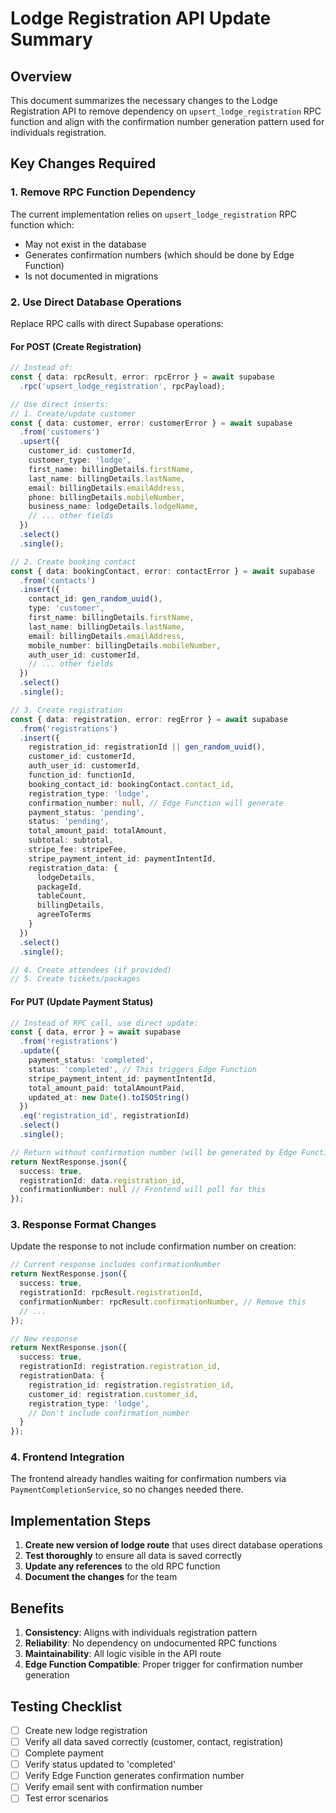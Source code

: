 # Lodge Registration API Update Summary

## Overview
This document summarizes the necessary changes to the Lodge Registration API to remove dependency on `upsert_lodge_registration` RPC function and align with the confirmation number generation pattern used for individuals registration.

## Key Changes Required

### 1. Remove RPC Function Dependency
The current implementation relies on `upsert_lodge_registration` RPC function which:
- May not exist in the database
- Generates confirmation numbers (which should be done by Edge Function)
- Is not documented in migrations

### 2. Use Direct Database Operations
Replace RPC calls with direct Supabase operations:

#### For POST (Create Registration)
```typescript
// Instead of:
const { data: rpcResult, error: rpcError } = await supabase
  .rpc('upsert_lodge_registration', rpcPayload);

// Use direct inserts:
// 1. Create/update customer
const { data: customer, error: customerError } = await supabase
  .from('customers')
  .upsert({
    customer_id: customerId,
    customer_type: 'lodge',
    first_name: billingDetails.firstName,
    last_name: billingDetails.lastName,
    email: billingDetails.emailAddress,
    phone: billingDetails.mobileNumber,
    business_name: lodgeDetails.lodgeName,
    // ... other fields
  })
  .select()
  .single();

// 2. Create booking contact
const { data: bookingContact, error: contactError } = await supabase
  .from('contacts')
  .insert({
    contact_id: gen_random_uuid(),
    type: 'customer',
    first_name: billingDetails.firstName,
    last_name: billingDetails.lastName,
    email: billingDetails.emailAddress,
    mobile_number: billingDetails.mobileNumber,
    auth_user_id: customerId,
    // ... other fields
  })
  .select()
  .single();

// 3. Create registration
const { data: registration, error: regError } = await supabase
  .from('registrations')
  .insert({
    registration_id: registrationId || gen_random_uuid(),
    customer_id: customerId,
    auth_user_id: customerId,
    function_id: functionId,
    booking_contact_id: bookingContact.contact_id,
    registration_type: 'lodge',
    confirmation_number: null, // Edge Function will generate
    payment_status: 'pending',
    status: 'pending',
    total_amount_paid: totalAmount,
    subtotal: subtotal,
    stripe_fee: stripeFee,
    stripe_payment_intent_id: paymentIntentId,
    registration_data: {
      lodgeDetails,
      packageId,
      tableCount,
      billingDetails,
      agreeToTerms
    }
  })
  .select()
  .single();

// 4. Create attendees (if provided)
// 5. Create tickets/packages
```

#### For PUT (Update Payment Status)
```typescript
// Instead of RPC call, use direct update:
const { data, error } = await supabase
  .from('registrations')
  .update({
    payment_status: 'completed',
    status: 'completed', // This triggers Edge Function
    stripe_payment_intent_id: paymentIntentId,
    total_amount_paid: totalAmountPaid,
    updated_at: new Date().toISOString()
  })
  .eq('registration_id', registrationId)
  .select()
  .single();

// Return without confirmation number (will be generated by Edge Function)
return NextResponse.json({
  success: true,
  registrationId: data.registration_id,
  confirmationNumber: null // Frontend will poll for this
});
```

### 3. Response Format Changes
Update the response to not include confirmation number on creation:

```typescript
// Current response includes confirmationNumber
return NextResponse.json({
  success: true,
  registrationId: rpcResult.registrationId,
  confirmationNumber: rpcResult.confirmationNumber, // Remove this
  // ...
});

// New response
return NextResponse.json({
  success: true,
  registrationId: registration.registration_id,
  registrationData: {
    registration_id: registration.registration_id,
    customer_id: registration.customer_id,
    registration_type: 'lodge',
    // Don't include confirmation_number
  }
});
```

### 4. Frontend Integration
The frontend already handles waiting for confirmation numbers via `PaymentCompletionService`, so no changes needed there.

## Implementation Steps

1. **Create new version of lodge route** that uses direct database operations
2. **Test thoroughly** to ensure all data is saved correctly
3. **Update any references** to the old RPC function
4. **Document the changes** for the team

## Benefits

1. **Consistency**: Aligns with individuals registration pattern
2. **Reliability**: No dependency on undocumented RPC functions
3. **Maintainability**: All logic visible in the API route
4. **Edge Function Compatible**: Proper trigger for confirmation number generation

## Testing Checklist

- [ ] Create new lodge registration
- [ ] Verify all data saved correctly (customer, contact, registration)
- [ ] Complete payment
- [ ] Verify status updated to 'completed'
- [ ] Verify Edge Function generates confirmation number
- [ ] Verify email sent with confirmation number
- [ ] Test error scenarios